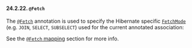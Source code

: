 #### 24.2.22. `@Fetch`

<div class="paragraph">

The [`@Fetch`](https://docs.jboss.org/hibernate/orm/5.2/javadocs/org/hibernate/annotations/Fetch.html) annotation is used to specify the Hibernate specific [`FetchMode`](https://docs.jboss.org/hibernate/orm/5.2/javadocs/org/hibernate/annotations/FetchMode.html) (e.g. `JOIN`, `SELECT`, `SUBSELECT`) used for the current annotated association:

</div>
<div class="paragraph">

See the [`@Fetch` mapping](#fetching-fetch-annotation) section for more info.

</div>
</div>
<div class="sect3">

